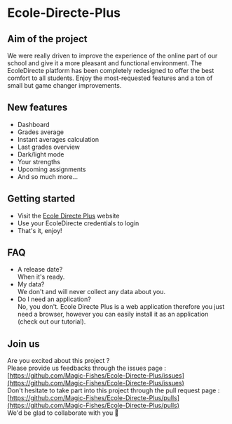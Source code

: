 # Ecole-Directe-Plus
## Aim of the project
We were really driven to improve the experience of the online part of our school and give it a more pleasant and functional environment.
The EcoleDirecte platform has been completely redesigned to offer the best comfort to all students.
Enjoy the most-requested features and a ton of small but game changer improvements.

## New features
- Dashboard
- Grades average
- Instant averages calculation
- Last grades overview
- Dark/light mode
- Your strengths
- Upcoming assignments
- And so much more...

## Getting started
- Visit the [Ecole Directe Plus](https://ecole-directe.plus/login) website
- Use your EcoleDirecte credentials to login
- That's it, enjoy!

## FAQ
- A release date?<br>When it's ready.
- My data?<br>We don't and will never collect any data about you.
- Do I need an application?<br>No, you don't. Ecole Directe Plus is a web application therefore you just need a browser, however you can easily install it as an application (check out our tutorial).

## Join us
Are you excited about this project ?<br>
Please provide us feedbacks through the issues page :<br>
[https://github.com/Magic-Fishes/Ecole-Directe-Plus/issues](https://github.com/Magic-Fishes/Ecole-Directe-Plus/issues)<br>
Don't hesitate to take part into this project through the pull request page :<br>
[https://github.com/Magic-Fishes/Ecole-Directe-Plus/pulls](https://github.com/Magic-Fishes/Ecole-Directe-Plus/pulls)<br>
We'd be glad to collaborate with you 🤝<br>
